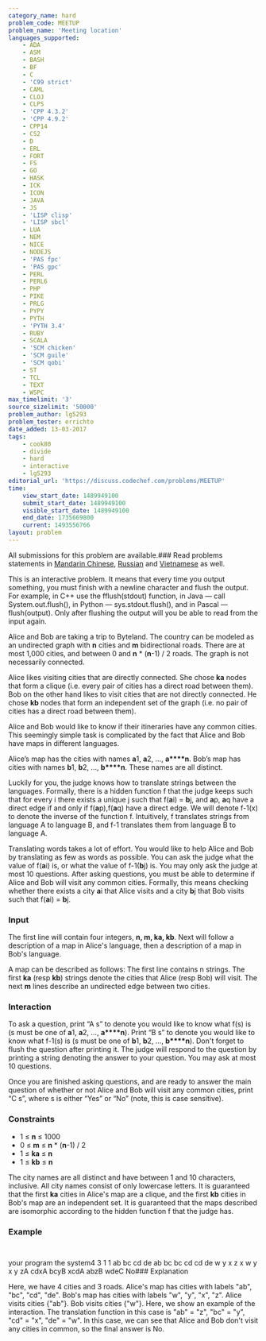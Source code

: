 ```yaml
---
category_name: hard
problem_code: MEETUP
problem_name: 'Meeting location'
languages_supported:
    - ADA
    - ASM
    - BASH
    - BF
    - C
    - 'C99 strict'
    - CAML
    - CLOJ
    - CLPS
    - 'CPP 4.3.2'
    - 'CPP 4.9.2'
    - CPP14
    - CS2
    - D
    - ERL
    - FORT
    - FS
    - GO
    - HASK
    - ICK
    - ICON
    - JAVA
    - JS
    - 'LISP clisp'
    - 'LISP sbcl'
    - LUA
    - NEM
    - NICE
    - NODEJS
    - 'PAS fpc'
    - 'PAS gpc'
    - PERL
    - PERL6
    - PHP
    - PIKE
    - PRLG
    - PYPY
    - PYTH
    - 'PYTH 3.4'
    - RUBY
    - SCALA
    - 'SCM chicken'
    - 'SCM guile'
    - 'SCM qobi'
    - ST
    - TCL
    - TEXT
    - WSPC
max_timelimit: '3'
source_sizelimit: '50000'
problem_author: lg5293
problem_tester: errichto
date_added: 13-03-2017
tags:
    - cook80
    - divide
    - hard
    - interactive
    - lg5293
editorial_url: 'https://discuss.codechef.com/problems/MEETUP'
time:
    view_start_date: 1489949100
    submit_start_date: 1489949100
    visible_start_date: 1489949100
    end_date: 1735669800
    current: 1493556766
layout: problem
---
```

All submissions for this problem are available.###  Read problems statements in [Mandarin Chinese](http://www.codechef.com/download/translated/COOK80/mandarin/MEETUP.pdf), [Russian](http://www.codechef.com/download/translated/COOK80/russian/MEETUP.pdf) and [Vietnamese](http://www.codechef.com/download/translated/COOK80/vietnamese/MEETUP.pdf) as well.

 This is an interactive problem. It means that every time you output something, you must finish with a newline character and flush the output. For example, in C++ use the fflush(stdout) function, in Java — call System.out.flush(), in Python — sys.stdout.flush(), and in Pascal — flush(output). Only after flushing the output will you be able to read from the input again.

Alice and Bob are taking a trip to Byteland. The country can be modeled as an undirected graph with **n** cities and **m** bidirectional roads. There are at most 1,000 cities, and between 0 and **n** \* (**n**-1) / 2 roads. The graph is not necessarily connected.

Alice likes visiting cities that are directly connected. She chose **ka** nodes that form a clique (i.e. every pair of cities has a direct road between them). Bob on the other hand likes to visit cities that are not directly connected. He chose **kb** nodes that form an independent set of the graph (i.e. no pair of cities has a direct road between them).

Alice and Bob would like to know if their itineraries have any common cities. This seemingly simple task is complicated by the fact that Alice and Bob have maps in different languages.

Alice’s map has the cities with names **a**1, **a**2, …, **a****n**. Bob’s map has cities with names **b**1, **b**2, …, **b****n**. These names are all distinct.

Luckily for you, the judge knows how to translate strings between the languages. Formally, there is a hidden function f that the judge keeps such that for every i there exists a unique j such that f(**a**i) = **b**j, and **a**p, **a**q have a direct edge if and only if f(**a**p),f(**a**q) have a direct edge. We will denote f-1(x) to denote the inverse of the function f. Intuitively, f translates strings from language A to language B, and f-1 translates them from language B to language A.

Translating words takes a lot of effort. You would like to help Alice and Bob by translating as few as words as possible. You can ask the judge what the value of f(**a**i) is, or what the value of f-1(**b**j) is. You may only ask the judge at most 10 questions. After asking questions, you must be able to determine if Alice and Bob will visit any common cities. Formally, this means checking whether there exists a city **a**i that Alice visits and a city **b**j that Bob visits such that f(**a**i) = **b**j.

### Input

The first line will contain four integers, **n, m, ka, kb**. Next will follow a description of a map in Alice's language, then a description of a map in Bob's language.

A map can be described as follows: The first line contains n strings. The first **ka** (resp **kb**) strings denote the cities that Alice (resp Bob) will visit. The next **m** lines describe an undirected edge between two cities.

### Interaction

To ask a question, print “A s” to denote you would like to know what f(s) is (s must be one of **a**1, **a**2, …, **a****n**). Print “B s” to denote you would like to know what f-1(s) is (s must be one of **b**1, **b**2, …, **b****n**). Don't forget to flush the question after printing it. The judge will respond to the question by printing a string denoting the answer to your question. You may ask at most 10 questions.

Once you are finished asking questions, and are ready to answer the main question of whether or not Alice and Bob will visit any common cities, print “C s”, where s is either “Yes” or “No” (note, this is case sensitive).

### Constraints

- 1 ≤ **n** ≤ 1000
- 0 ≤ **m** ≤ **n** \* (**n**-1) / 2
- 1 ≤ **ka** ≤ **n**
- 1 ≤ **kb** ≤ **n**

 The city names are all distinct and have between 1 and 10 characters, inclusive. All city names consist of only lowercase letters. It is guaranteed that the first **ka** cities in Alice's map are a clique, and the first **kb** cities in Bob's map are an independent set. It is guaranteed that the maps described are isomorphic according to the hidden function f that the judge has.

### Example

```


```
your program the system4 3 1 1 ab bc cd de ab bc bc cd cd de w y x z x w y x y zA cdxA bcyB xcdA abzB wdeC No### Explanation

Here, we have 4 cities and 3 roads. Alice's map has cities with labels "ab", "bc", "cd", "de". Bob's map has cities with labels "w", "y", "x", "z". Alice visits cities {"ab"}. Bob visits cities {"w"}. Here, we show an example of the interaction. The translation function in this case is "ab" = "z", "bc" = "y", "cd" = "x", "de" = "w". In this case, we can see that Alice and Bob don't visit any cities in common, so the final answer is No.